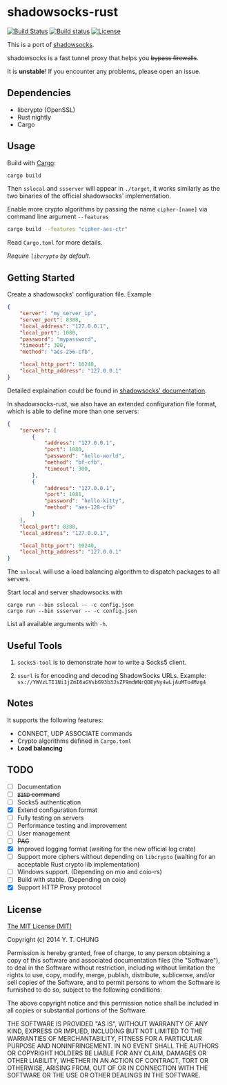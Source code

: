 # shadowsocks-rust

[![Build Status](https://img.shields.io/travis/zonyitoo/shadowsocks-rust.svg)](https://travis-ci.org/zonyitoo/shadowsocks-rust)
[![Build status](https://ci.appveyor.com/api/projects/status/qx3wfyjxxuokvyrs?svg=true)](https://ci.appveyor.com/project/zonyitoo/shadowsocks-rust)
[![License](https://img.shields.io/github/license/zonyitoo/shadowsocks-rust.svg)](https://github.com/zonyitoo/shadowsocks-rust)

This is a port of [shadowsocks](https://github.com/shadowsocks/shadowsocks).

shadowsocks is a fast tunnel proxy that helps you <del>bypass firewalls</del>.

It is **unstable**! If you encounter any problems, please open an issue.

## Dependencies

* libcrypto (OpenSSL)
* Rust nightly
* Cargo

## Usage

Build with [Cargo](http://doc.crates.io):

```bash
cargo build
```

Then `sslocal` and `ssserver` will appear in `./target`, it works similarly as the two binaries of
the official shadowsocks' implementation.

Enable more crypto algorithms by passing the name `cipher-[name]` via command line argument `--features`

```bash
cargo build --features "cipher-aes-ctr"
```

Read `Cargo.toml` for more details.

*Require `libcrypto` by default.*

## Getting Started

Create a shadowsocks' configuration file. Example

```json
{
    "server": "my_server_ip",
    "server_port": 8388,
    "local_address": "127.0.0.1",
    "local_port": 1080,
    "password": "mypassword",
    "timeout": 300,
    "method": "aes-256-cfb",

    "local_http_port": 10240,
    "local_http_address": "127.0.0.1"
}
```

Detailed explaination could be found in [shadowsocks' documentation](https://github.com/shadowsocks/shadowsocks/wiki).

In shadowsocks-rust, we also have an extended configuration file format, which is able to define more than one servers:

```json
{
    "servers": [
        {
            "address": "127.0.0.1",
            "port": 1080,
            "password": "hello-world",
            "method": "bf-cfb",
            "timeout": 300,
        },
        {
            "address": "127.0.0.1",
            "port": 1081,
            "password": "hello-kitty",
            "method": "aes-128-cfb"
        }
    ],
    "local_port": 8388,
    "local_address": "127.0.0.1",

    "local_http_port": 10240,
    "local_http_address": "127.0.0.1"
}
```

The `sslocal` will use a load balancing algorithm to dispatch packages to all servers.

Start local and server shadowsocks with

```
cargo run --bin sslocal -- -c config.json
cargo run --bin ssserver -- -c config.json
```

List all available arguments with `-h`.

## Useful Tools

1. `socks5-tool` is to demonstrate how to write a Socks5 client.

2. `ssurl` is for encoding and decoding ShadowSocks URLs. Example: `ss://YWVzLTI1Ni1jZmI6aGVsbG93b3JsZF9mdWNrQDEyNy4wLjAuMTo4Mzg4`

## Notes

It supports the following features:

* CONNECT, UDP ASSOCIATE commands
* Crypto algorithms defined in `Cargo.toml`
* **Load balancing**

## TODO

- [ ] Documentation
- [ ] <del>`BIND` command</del>
- [ ] Socks5 authentication
- [x] Extend configuration format
- [ ] Fully testing on servers
- [ ] Performance testing and improvement
- [ ] User management
- [ ] <del>PAC</del>
- [x] Improved logging format (waiting for the new official log crate)
- [ ] Support more ciphers without depending on `libcrypto` (waiting for an acceptable Rust crypto lib implementation)
- [ ] Windows support. (Depending on mio and coio-rs)
- [ ] Build with stable. (Depending on coio)
- [x] Support HTTP Proxy protocol

## License

[The MIT License (MIT)](https://opensource.org/licenses/MIT)

Copyright (c) 2014 Y. T. CHUNG

Permission is hereby granted, free of charge, to any person obtaining a copy
of this software and associated documentation files (the "Software"), to deal
in the Software without restriction, including without limitation the rights
to use, copy, modify, merge, publish, distribute, sublicense, and/or sell
copies of the Software, and to permit persons to whom the Software is
furnished to do so, subject to the following conditions:

The above copyright notice and this permission notice shall be included in
all copies or substantial portions of the Software.

THE SOFTWARE IS PROVIDED "AS IS", WITHOUT WARRANTY OF ANY KIND, EXPRESS OR
IMPLIED, INCLUDING BUT NOT LIMITED TO THE WARRANTIES OF MERCHANTABILITY,
FITNESS FOR A PARTICULAR PURPOSE AND NONINFRINGEMENT. IN NO EVENT SHALL THE
AUTHORS OR COPYRIGHT HOLDERS BE LIABLE FOR ANY CLAIM, DAMAGES OR OTHER
LIABILITY, WHETHER IN AN ACTION OF CONTRACT, TORT OR OTHERWISE, ARISING FROM,
OUT OF OR IN CONNECTION WITH THE SOFTWARE OR THE USE OR OTHER DEALINGS IN
THE SOFTWARE.

